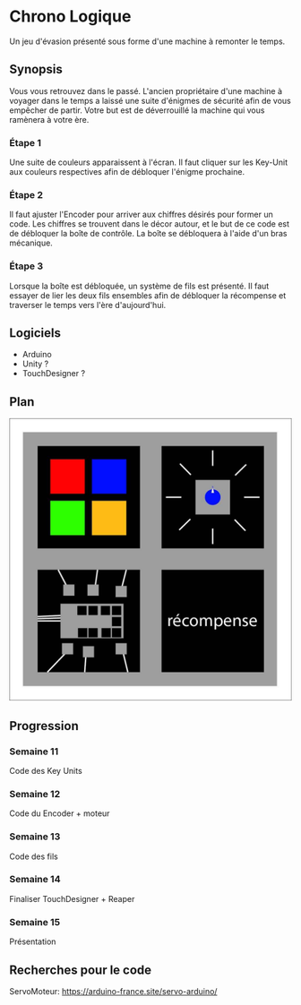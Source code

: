 # Chrono Logique

Un jeu d'évasion présenté sous forme d'une machine à remonter le temps.

## Synopsis

Vous vous retrouvez dans le passé. L'ancien propriétaire d'une machine à voyager dans le temps a laissé une suite d'énigmes de sécurité afin de vous empêcher de partir. Votre but est de déverrouillé la machine qui vous ramènera à votre ère.

### Étape 1

Une suite de couleurs apparaissent à l'écran. Il faut cliquer sur les Key-Unit aux couleurs respectives afin de débloquer l'énigme prochaine.

### Étape 2

Il faut ajuster l'Encoder pour arriver aux chiffres désirés pour former un code. Les chiffres se trouvent dans le décor autour, et le but de ce code est de débloquer la boîte de contrôle. La boîte se débloquera à l'aide d'un bras mécanique.

### Étape 3

Lorsque la boîte est débloquée, un système de fils est présenté. Il faut essayer de lier les deux fils ensembles afin de débloquer la récompense et traverser le temps vers l'ère d'aujourd'hui.

## Logiciels

- Arduino
- Unity ?
- TouchDesigner ?

## Plan

![Plan du projet](images/tmp_18672662-a79e-4c08-b2f1-3421fb0069fc.jpg)

## Progression

### Semaine 11

Code des Key Units

### Semaine 12

Code du Encoder + moteur

### Semaine 13

Code des fils

### Semaine 14

Finaliser TouchDesigner + Reaper

### Semaine 15

Présentation

## Recherches pour le code


ServoMoteur: https://arduino-france.site/servo-arduino/

